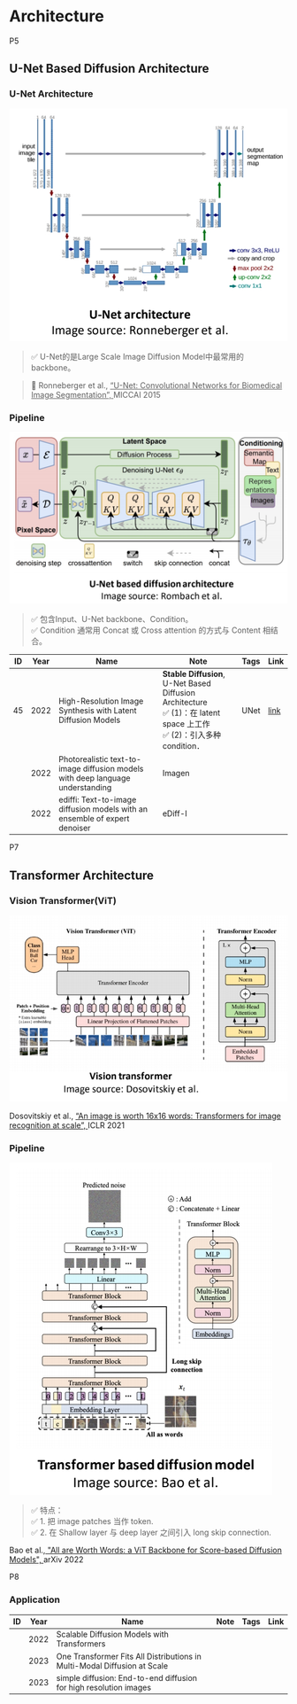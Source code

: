 # Architecture

P5   
## U-Net Based Diffusion Architecture

### U-Net Architecture

![](../assets/D2-5-1.png) 

> &#x2705; U-Net的是Large Scale Image Diffusion Model中最常用的backbone。  

> &#x1F50E; Ronneberger et al., <u>“U-Net: Convolutional Networks for Biomedical Image Segmentation”, </u>MICCAI 2015    

### Pipeline 

![](../assets/D2-5-2.png) 

> &#x2705; 包含Input、U-Net backbone、Condition。  
> &#x2705; Condition 通常用 Concat 或 Cross attention 的方式与 Content 相结合。    

|ID|Year|Name|Note|Tags|Link|
|---|---|---|---|---|---|
|45|2022|High-Resolution Image Synthesis with Latent Diffusion Models|**Stable Diffusion**, U-Net Based Diffusion Architecture<br>&#x2705; (1)：在 latent space 上工作<br> &#x2705; (2)：引入多种 condition．|UNet|[link](https://caterpillarstudygroup.github.io/ReadPapers/45.html)|
||2022|Photorealistic text-to-image diffusion models with deep language understanding|Imagen|
||2022|ediffi: Text-to-image diffusion models with an ensemble of expert denoiser|eDiff-I|

P7    
## Transformer Architecture

### Vision Transformer(ViT)

![](../assets/D2-7-1.png) 

Dosovitskiy et al., <u>“An image is worth 16x16 words: Transformers for image recognition at scale”, </u>ICLR 2021    

### Pipeline

![](../assets/D2-7-2.png) 

> &#x2705; 特点：  
> &#x2705; 1. 把 image patches 当作 token.    
> &#x2705; 2. 在 Shallow layer 与 deep layer 之间引入 long skip connection.    

Bao et al.,<u> "All are Worth Words: a ViT Backbone for Score-based Diffusion Models", </u>arXiv 2022    


P8   
### Application
|ID|Year|Name|Note|Tags|Link|
|---|---|---|---|---|---|
||2022|Scalable Diffusion Models with Transformers|    
||2023|One Transformer Fits All Distributions in Multi-Modal Diffusion at Scale|
||2023|simple diffusion: End-to-end diffusion for high resolution images|
